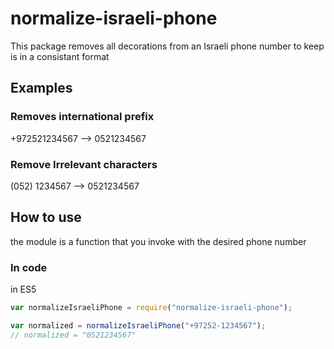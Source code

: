 # normalize-israeli-phone
This package removes all decorations from an Israeli phone number to keep is in a consistant format

## Examples
### Removes international prefix
+972521234567 --> 0521234567

### Remove Irrelevant characters
(052) 1234567 --> 0521234567

## How to use
the module is a function that you invoke with the desired phone number

### In code
in ES5
```JavaScript
var normalizeIsraeliPhone = require("normalize-israeli-phone");

var normalized = normalizeIsraeliPhone("+97252-1234567"); 
// normalized = "0521234567"

```

